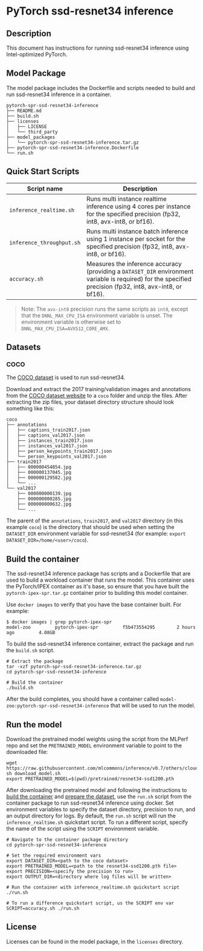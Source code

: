 <!--- 0. Title -->
# PyTorch ssd-resnet34 inference

<!-- 10. Description -->
## Description

This document has instructions for running ssd-resnet34 inference using
Intel-optimized PyTorch.

## Model Package

The model package includes the Dockerfile and scripts needed to build and
run ssd-resnet34 inference in a container.
```
pytorch-spr-ssd-resnet34-inference
├── README.md
├── build.sh
├── licenses
│   ├── LICENSE
│   └── third_party
├── model_packages
│   └── pytorch-spr-ssd-resnet34-inference.tar.gz
├── pytorch-spr-ssd-resnet34-inference.Dockerfile
└── run.sh
```

<!--- 40. Quick Start Scripts -->
## Quick Start Scripts

| Script name | Description |
|-------------|-------------|
| `inference_realtime.sh` | Runs multi instance realtime inference using 4 cores per instance for the specified precision (fp32, int8, avx-int8, or bf16). |
| `inference_throughput.sh` | Runs multi instance batch inference using 1 instance per socket for the specified precision (fp32, int8, avx-int8, or bf16). |
| `accuracy.sh` | Measures the inference accuracy (providing a `DATASET_DIR` environment variable is required) for the specified precision (fp32, int8, avx-int8, or bf16). |

> Note: The `avx-int8` precision runs the same scripts as `int8`, except that the
> `DNNL_MAX_CPU_ISA` environment variable is unset. The environment variable is
> otherwise set to `DNNL_MAX_CPU_ISA=AVX512_CORE_AMX`.

## Datasets

### COCO

The [COCO dataset](https://cocodataset.org) is used to run ssd-resnet34.

Download and extract the 2017 training/validation images and annotations from the
[COCO dataset website](https://cocodataset.org/#download) to a `coco` folder
and unzip the files. After extracting the zip files, your dataset directory
structure should look something like this:
```
coco
├── annotations
│   ├── captions_train2017.json
│   ├── captions_val2017.json
│   ├── instances_train2017.json
│   ├── instances_val2017.json
│   ├── person_keypoints_train2017.json
│   └── person_keypoints_val2017.json
├── train2017
│   ├── 000000454854.jpg
│   ├── 000000137045.jpg
│   ├── 000000129582.jpg
│   └── ...
└── val2017
    ├── 000000000139.jpg
    ├── 000000000285.jpg
    ├── 000000000632.jpg
    └── ...
```
The parent of the `annotations`, `train2017`, and `val2017` directory (in this example `coco`)
is the directory that should be used when setting the `DATASET_DIR` environment
variable for ssd-resnet34 (for example: `export DATASET_DIR=/home/<user>/coco`).

## Build the container

The ssd-resnet34 inference package has scripts and a Dockerfile that are
used to build a workload container that runs the model. This container
uses the PyTorch/IPEX container as it's base, so ensure that you have built
the `pytorch-ipex-spr.tar.gz` container prior to building this model container.

Use `docker images` to verify that you have the base container built. For example:
```
$ docker images | grep pytorch-ipex-spr
model-zoo         pytorch-ipex-spr         f5b473554295        2 hours ago         4.08GB
```

To build the ssd-resnet34 inference container, extract the package and
run the `build.sh` script.
```
# Extract the package
tar -xzf pytorch-spr-ssd-resnet34-inference.tar.gz
cd pytorch-spr-ssd-resnet34-inference

# Build the container
./build.sh
```

After the build completes, you should have a container called
`model-zoo:pytorch-spr-ssd-resnet34-inference` that will be used to run the model.

## Run the model

Download the pretrained model weights using the script from the MLPerf repo
and set the `PRETRAINED_MODEL` environment variable to point to the downloaded file:
```
wget https://raw.githubusercontent.com/mlcommons/inference/v0.7/others/cloud/single_stage_detector/download_model.sh
sh download_model.sh
export PRETRAINED_MODEL=$(pwd)/pretrained/resnet34-ssd1200.pth
```

After downloading the pretrained model and following the instructions to
[build the container](#build-the-container) and [prepare the dataset](#datasets),
use the `run.sh` script from the container package to run ssd-resnet34 inference
using docker. Set environment variables to specify the dataset directory,
precision to run, and an output directory for logs. By default, the `run.sh`
script will run the `inference_realtime.sh` quickstart script. To run a different
script, specify the name of the script using the `SCRIPT` environment variable.
```
# Navigate to the container package directory
cd pytorch-spr-ssd-resnet34-inference

# Set the required environment vars
export DATASET_DIR=<path to the coco dataset>
export PRETRAINED_MODEL=<path to the resnet34-ssd1200.pth file>
export PRECISION=<specify the precision to run>
export OUTPUT_DIR=<directory where log files will be written>

# Run the container with inference_realtime.sh quickstart script
./run.sh

# To run a difference quickstart script, us the SCRIPT env var
SCRIPT=accuracy.sh ./run.sh
```

<!--- 80. License -->
## License

Licenses can be found in the model package, in the `licenses` directory.

